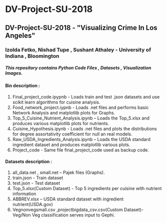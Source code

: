 # DV-Project-SU-2018
## DV-Project-SU-2018 - "Visualizing Crime In Los Angeles"
### Izolda Fetko, Nishad Tupe , Sushant Athaley - University of Indiana , Bloomington 
##### This repository contains Python Code Files , Datasets , Visualization Images. 

#### Bin description :

1. Final_project_code.ipypnb - Loads train and test .json datasets and use scikit learn algorithms for cuisine analysis. 
2. Food_network_project.iypnb - Loads .net files and performs basic Network Analysis and matplotlib plots for Graphs.
3. Top_5_Cuisine_Nutrient_Analysis.ipynb – Loads the Top_5.xlsx and produces various matplotlib plots for nutrients.  
4. Cuisine_Hypothesis.ipynb - Loads .net files and plots the distributions for degree assortativity coefficient for null an real models.
5. Raw_USDA_Ingredients_Analysis.ipynb – Loads the USDA standard ingredient dataset and produces matplotlib various plots.
6. Project_code - Same file final_project_code used as backup code. 

#### Datasets description :
1. all_data.net , small.net – Pajek files (Graphs).
2. train.json - Train dataset  
3. test.json - Test dataset 
4. Top_5.xlsx(Custom Dataset) - Top 5 ingredients per cuisine with nutrient information
5. ABBREV.xlsx – USDA standard dataset with ingredient nutrient(USDA.gov)
6. Vegnonvegsmall.csv ,projectbigdata_csv.csv(Custom Dataset)- Veg/Non Veg classification serves input to Gephi.
